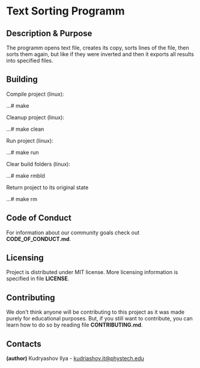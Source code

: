 # Text Sorting Programm
## Description & Purpose
The programm opens text file, creates its copy, sorts lines of the file, then sorts them again, but like if they were inverted and then it exports all results into specified files.
## Building

Compile project (linux):

...# make

Cleanup project (linux):

...# make clean

Run project (linux):

...# make run

Clear build folders (linux):

...# make rmbld

Return project to its original state

...# make rm

## Code of Conduct
For information about our community goals check out **CODE_OF_CONDUCT.md**.
## Licensing
Project is distributed under MIT license. More licensing information is specified in file **LICENSE**.
## Contributing
We don't think anyone will be contributing to this project as it was made purely for educational purposes.
But, if you still want to contribute, you can learn how to do so by reading file **CONTRIBUTING.md**.
## Contacts
**(author)** Kudryashov Ilya - kudriashov.it@phystech.edu